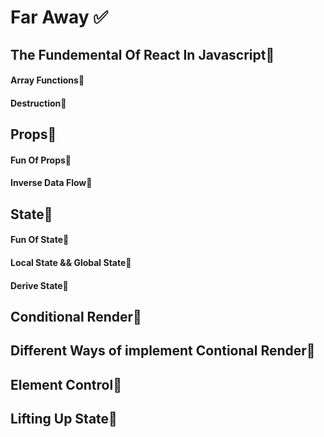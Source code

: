 # Far Away ✅

## The Fundemental Of React In Javascript🤔

#### Array Functions🔋

#### Destruction🔋

## Props🤔

#### Fun Of Props🔋

#### Inverse Data Flow🔋

## State🤔

#### Fun Of State🔋

#### Local State && Global State🔋

#### Derive State🔋

## Conditional Render🤔

## Different Ways of implement Contional Render🤔

## Element Control🤔

## Lifting Up State🤔
